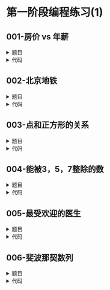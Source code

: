 # **第一阶段编程练习(1)**

## **001-房价 vs 年薪**
<details>

<summary>
题目
</summary>

### **题目描述**

小袁同学今年刚毕业，成为了一名光荣的程序员。他找了一份工作，年薪是X万元，并且公司保证每年给他固定加薪8%。 小袁同学很开心，他看上了一套房子，售价是M万元，于是下决心攒钱买下。假设房子的价格每年稳定上涨10%，再假设小袁不吃不喝，把所有的钱都存下来买房。\
那么请你帮他算算，他多少年后可以买的起这套房子？\
如果100年内(含100年) 都不可能的话，则输出“Forget it.”

### **关于输入**

一共有2行。\
第一行是一个整数X，表示小袁同学的初始年薪；\
第二行是一个整数M，表示房子的售价。

### **关于输出**

如果有解，输出一个整数N，表示第N年小袁可以攒够钱买房子；\
如果解大于100或者无解，则输出“Forget it.”

### **例子输入**

```
20
100
```

### **例子输出**

```
7
```

### **提示信息**

如果第一年的年薪是X万，那么第二年的年薪是1.08X万

</details>

<details>

<summary>
代码
</summary>

```c++
#include <iostream>
using namespace std;
int main(){
    double x,m;
    cin >> x >> m;
    double sum=x,cnt=1;
    while(sum<m&&cnt<=100){
        x*=1.08;m*=1.10;
        sum+=x;cnt++;
    }
    if(cnt<=100)cout << cnt;
    else cout << "Forget it.";
    return 0;
}
```

</details>

## **002-北京地铁**
<details>

<summary>
题目
</summary>

### **题目描述**

北京地铁涨价了，现在的地铁票价计算方法如下：\
6公里内 3元 （包括6公里）\
6-12 公里 4元 （不包括6公里，包括12公里）\
12-32 公里 每10公里加1元（不包括12公里，包括32公里，不满10公里按10公里算）\
32公里以上 每20公里加1元（不包括32公里，不满20公里按20公里算）\
比如，50公里时，需要 4+2+1=7元\
同时，北京地铁也给出了优惠方案：\
每个自然月内，使用交通卡满100元，则票价可打8折；满150元，则票价可打5折；满400元，则票价不打折。\
现在，小明有一张公交卡，小明想知道自己现在坐地铁的票价是多少？请你写程序完成这个功能。

### **关于输入**

输入有两个整数，一个是小明现在这个月的累计消费，一个是小明本次乘坐的里程数

### **关于输出**

输出为本次乘坐的票价，保留两位小数

### **例子输入**

```
120 20
```

### **例子输出**

```
4.00
```

### **提示信息**

pass

</details>

<details>

<summary>
代码
</summary>

```c++
#include <iostream>
#include <cmath>
#include <iomanip>
using namespace std;
int main(){
    double expense, mile;
    cin >> expense >> mile;
    double price;
    if(mile<=6)price=3;
    else if(mile<=12)price=4;
    else if(mile<=32)price=4+ceil((mile-12)/10.0);
    else price=6+ceil((mile-32)/20.0);

    if(expense<150&&expense>=100)price*=0.8;
    else if(expense<400&&expense>=150)price*=0.5;

    cout << fixed << setprecision(2) << price;
    return 0;
}
```

</details>

## **003-点和正方形的关系**
<details>

<summary>
题目
</summary>

### **题目描述**

有一个正方形，四个角的坐标（x,y)分别是（1，-1），（1，1），（-1，1），（-1，-1），x是横轴，y是纵轴。写一个程序，判断一个给定的点是否在这个正方形内。

### **关于输入**

输入坐标x，y

### **关于输出**

点在正方形内，输出yes；点在正方形外，输出no

### **例子输入**

```
0.5,0.5
```

### **例子输出**

```
yes
```

### **提示信息**

要注意正方形四个角的坐标（x，y）的边界条件

</details>

<details>

<summary>
代码
</summary>

```c++
#include <iostream>
using namespace std;
int main(){
    double x,y;
    char comma;
    cin >> x >> comma >> y;
    if(abs(x)<=1&&abs(y)<=1)cout << "yes";
    else cout << "no";
    return 0;
}
```

</details>

## **004-能被3，5，7整除的数**
<details>

<summary>
题目
</summary>

### **题目描述**

输入一个整数，判断它能否被3，5，7整除，并输出以下信息：\
（1）能同时被3，5，7整除（直接输出3 5 7，每个数中间一个空格）；\
（2）能被其中两个数整除（输出两个数，小的在前，大的在后。例如：3 5或者 3 7或者5 7,中间用空格分隔）\
（3）能被其中一个数整除（输出这个除数）\
（4）不能被任何数整除；（输出小写字符n)

### **关于输入**

一个整数

### **关于输出**

实现题目的要求

### **例子输入**

```
21
```

### **例子输出**

```
3 7
```

### **提示信息**

pass

</details>

<details>

<summary>
代码
</summary>

```c++
#include <iostream>
using namespace std;
int main(){
    int n;
    cin >> n;
    if(n%(3*5*7)==0)cout << "3 5 7";
    else if(n%(3*5)==0)cout << "3 5";
    else if(n%(3*7)==0)cout << "3 7";
    else if(n%(5*7)==0)cout << "5 7";
    else if(n%3==0)cout << 3;
    else if(n%5==0)cout << 5;
    else if(n%7==0)cout << 7;
    else cout << 'n';
    return 0;    
}
```

</details>

## **005-最受欢迎的医生**
<details>

<summary>
题目
</summary>

### **题目描述**

北医三院近期开展了最受欢迎的医生评选活动，评选规则是：请患者及其家属给自己最喜欢的医生投票（每位参加评选的医生有一个相应的编号），票数最多的医生评选为年度最受欢迎医生，奖励年终休假一个月。

### **关于输入**

输入为两行，第一行为投票的总数n（0 < n <= 100），第二行为投票情况（医生编号均为整数,最大不超过15）

### **关于输出**

输出最受欢迎的医生的编号

### **例子输入**

```
8
1 3 4 1 1 7 2 2
```

### **例子输出**

```
1
```

### **提示信息**

1\. 票数最多的医生是唯一的，即不会出现多个医生的票数都是最多的情况\
2\. 医生的编号最大不超过15

</details>

<details>

<summary>
代码
</summary>

```c++
#include <iostream>
using namespace std;
int main(){
    int i,n,max=0,max_doc=0;
    cin >> n;
    int doctor[16]={0};
    int vote[n];
    for(i=0;i<n;i++){
        cin >> vote[i];
        doctor[vote[i]]++;
    }
    for(i=1;i<=15;i++){
        if(doctor[i]>max){
            max=doctor[i];
            max_doc=i;
        }
    }
    cout << max_doc;

    return 0;    
}
```

</details>

## **006-斐波那契数列**
<details>

<summary>
题目
</summary>

### **题目描述**

菲波那契数列是指这样的数列: 数列的第一个和第二个数都为1，接下来每个数都等于前面2个数之和。\
给出一个正整数a，要求菲波那契数列中第a个数是多少。

### **关于输入**

第1行是测试数据的组数n，后面跟着n行输入。每组测试数据占1行，包括一个正整数a(1 <= a <= 20)

### **关于输出**

n行，每行输出对应一个输入。输出应是一个正整数，为菲波那契数列中第a个数的大小

### **例子输入**

```
4
5
2
19
1
```

### **例子输出**

```
5
1
4181
1
```

### **提示信息**

可用数组实现

</details>

<details>

<summary>
代码
</summary>

```c++
#include <iostream>
using namespace std;
int main(){
    int Fibonacci[20]={0};
    Fibonacci[0]=1;Fibonacci[1]=1;
    int i;
    for(i=2;i<20;i++){Fibonacci[i]=Fibonacci[i-1]+Fibonacci[i-2];}
    int cnt;
    cin >> cnt;
    for(i=0;i<cnt;i++){
        int n;cin >> n;
        cout << Fibonacci[n-1]<<endl;
    }
}
```

</details>
